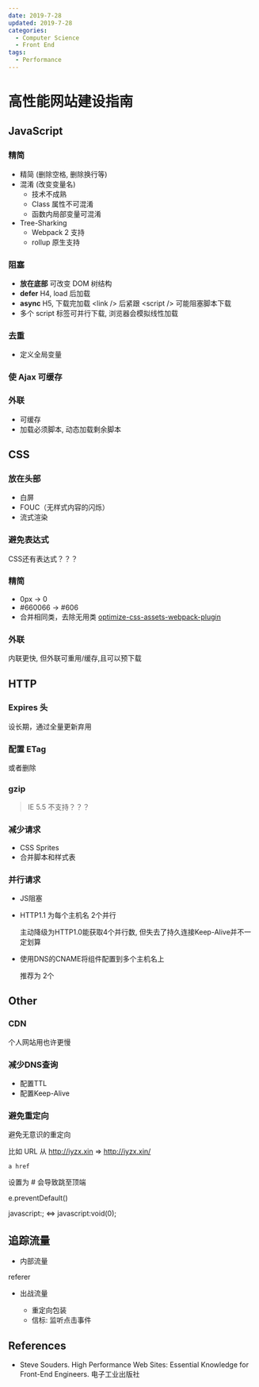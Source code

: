 ```yaml
---
date: 2019-7-28
updated: 2019-7-28
categories:
  - Computer Science
  - Front End
tags:
  - Performance
---
```


# 高性能网站建设指南

## JavaScript

### 精简

- 精简 (删除空格, 删除换行等)
- 混淆 (改变变量名)
  - 技术不成熟
  - Class 属性不可混淆
  - 函数内局部变量可混淆
- Tree-Sharking
  - Webpack 2 支持
  - rollup 原生支持

### 阻塞

- **放在底部** 可改变 DOM 树结构
- **defer** H4, load 后加载
- **async** H5, 下载完加载
  \<link /> 后紧跟 \<script /> 可能阻塞脚本下载
- 多个 script 标签可并行下载, 浏览器会模拟线性加载

### 去重
- 定义全局变量
		
### 使 Ajax 可缓存

### 外联

- 可缓存
- 加载必须脚本, 动态加载剩余脚本

## CSS

### 放在头部
- 白屏
- FOUC（无样式内容的闪烁）
- 流式渲染

### 避免表达式

CSS还有表达式？？？

### 精简

- 0px -> 0
- #660066 -> #606
- 合并相同类，去除无用类 
  [optimize-css-assets-webpack-plugin](https://github.com/NMFR/optimize-css-assets-webpack-plugin)

### 外联

内联更快, 但外联可重用/缓存,且可以预下载

## HTTP

### Expires 头

设长期，通过全量更新弃用

### 配置 ETag

或者删除

### gzip
  
> IE 5.5 不支持？？？

### 减少请求

- CSS Sprites
- 合并脚本和样式表

### 并行请求

- JS阻塞

- HTTP1.1 为每个主机名 2个并行

  主动降级为HTTP1.0能获取4个并行数, 但失去了持久连接Keep-Alive并不一定划算

- 使用DNS的CNAME将组件配置到多个主机名上

  推荐为 2个
## Other

### CDN

个人网站用也许更慢

### 减少DNS查询
  
- 配置TTL
- 配置Keep-Alive

### 避免重定向

避免无意识的重定向

比如 URL 从 http://iyzx.xin => http://iyzx.xin/

`a href`

设置为 # 会导致跳至顶端

e.preventDefault()

javascript:; <=> javascript:void(0);
      
## 追踪流量

- 内部流量

referer

- 出战流量

  - 重定向包装
  - 信标: 监听点击事件

## References

- Steve Souders. High Performance Web Sites: Essential Knowledge for Front-End Engineers. 电子工业出版社
